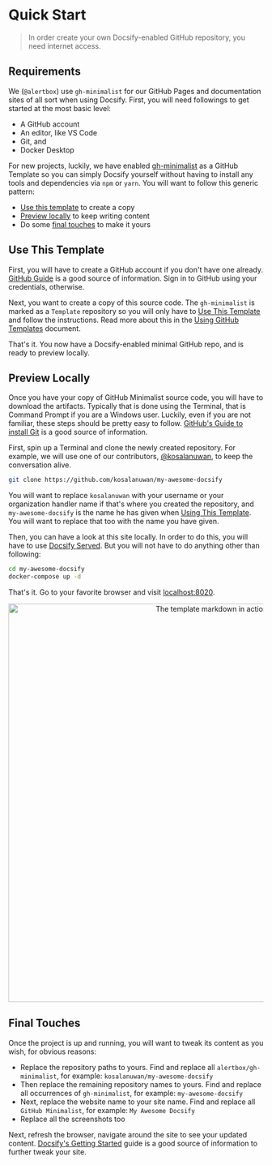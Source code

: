 # Quick Start

> In order create your own Docsify-enabled GitHub repository, you need internet access.

## Requirements

We (`@alertbox`) use `gh-minimalist` for our GitHub Pages and documentation sites of all sort when using Docsify. First, you will need followings to get started at the most basic level:

- A GitHub account
- An editor, like VS Code
- Git, and
- Docker Desktop

For new projects, luckily, we have enabled [gh-minimalist](https://github.com/alertbox/gh-minimalist/generate/) as a GitHub Template so you can simply Docsify yourself without having to install any tools and dependencies via `npm` or `yarn`. You will want to follow this generic pattern:

- [Use this template](#use-this-template) to create a copy
- [Preview locally](#preview-locally) to keep writing content
- Do some [final touches](#final-touches) to make it yours

## Use This Template

First, you will have to create a GitHub account if you don't have one already. [GitHub Guide]() is a good source of information. Sign in to GitHub using your credentials, otherwise.

Next, you want to create a copy of this source code. The `gh-minimalist` is marked as a `Template` repository so you will only have to [Use This Template](https://github.com/alertbox/gh-minimalist/generate/) and follow the instructions. Read more about this in the [Using GitHub Templates]() document.

That's it. You now have a Docsify-enabled minimal GitHub repo, and is ready to preview locally.

## Preview Locally

Once you have your copy of GitHub Minimalist source code, you will have to download the artifacts. Typically that is done using the Terminal, that is Command Prompt if you are a Windows user. Luckily, even if you are not familiar, these steps should be pretty easy to follow. [GitHub's Guide to install Git]() is a good source of information.

First, spin up a Terminal and clone the newly created repository. For example, we will use one of our contributors, [@kosalanuwan](https://github.com/kosalanuwan), to keep the conversation alive.

```bash
git clone https://github.com/kosalanuwan/my-awesome-docsify
```

You will want to replace `kosalanuwan` with your username or your organization handler name if that's where you created the repository, and `my-awesome-docsify` is the name he has given when [Using This Template](#use-this-template). You will want to replace that too with the name you have given.

Then, you can have a look at this site locally. In order to do this, you will have to use [Docsify Served](https://alertbox.github.io/docsify-served). But you will not have to do anything other than following:

```bash
cd my-awesome-docsify
docker-compose up -d
```

That's it. Go to your favorite browser and visit [localhost:8020](https://localhost:8020).

<p align="center">
  <img alt="The template markdown in action" src="https://user-images.githubusercontent.com/958227/84348174-eebb7a80-abd1-11ea-84cf-d27ce285a2b3.png" width="786">
</p>

## Final Touches

Once the project is up and running, you will want to tweak its content as you wish, for obvious reasons:

- Replace the repository paths to yours. Find and replace all `alertbox/gh-minimalist`, for example: `kosalanuwan/my-awesome-docsify`
- Then replace the remaining repository names to yours. Find and replace all occurrences of `gh-minimalist`, for example: `my-awesome-docsify`
- Next, replace the website name to your site name. Find and replace all `GitHub Minimalist`, for example: `My Awesome Docsify`
- Replace all the screenshots too

Next, refresh the browser, navigate around the site to see your updated content. [Docsify's Getting Started]() guide is a good source of information to further tweak your site.
